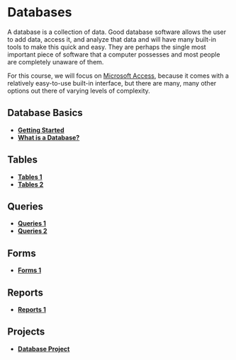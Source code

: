 # Databases

A database is a collection of data. Good database software allows the user to add data, access it, and analyze that data and will have many built-in tools to make this quick and easy. They are perhaps the single most important piece of software that a computer possesses and most people are completely unaware of them.

For this course, we will focus on [Microsoft Access](https://products.office.com/en-us/access), because it comes with a relatively easy-to-use built-in interface, but there are many, many other options out there of varying levels of complexity.

## Database Basics

* [**Getting Started**](5-1-getting-started.md)
* [**What is a Database?**](5-2-elements.md)

## Tables

* [**Tables 1**](5-3-tables-1.md)
* [**Tables 2**](5-4-tables-2.md)

## Queries

* [**Queries 1**](5-5-query-1.md)
* [**Queries 2**](5-6-query-2.md)

## Forms

* [**Forms 1**](5-7-form-1.md)

## Reports

* [**Reports 1**](5-8-report-1.md)

## Projects

* [**Database Project**](5-project.md)



